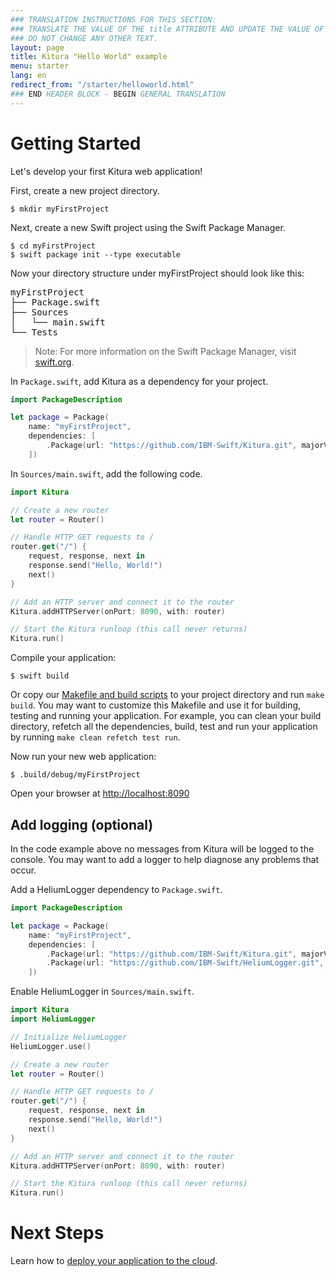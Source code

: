 ```yaml
---
### TRANSLATION INSTRUCTIONS FOR THIS SECTION:
### TRANSLATE THE VALUE OF THE title ATTRIBUTE AND UPDATE THE VALUE OF THE lang ATTRIBUTE. 
### DO NOT CHANGE ANY OTHER TEXT. 
layout: page
title: Kitura "Hello World" example
menu: starter
lang: en
redirect_from: "/starter/helloworld.html"
### END HEADER BLOCK - BEGIN GENERAL TRANSLATION
---
```

# Getting Started

Let's develop your first Kitura web application!

First, create a new project directory.

```
$ mkdir myFirstProject
```

Next, create a new Swift project using the Swift Package Manager.

```
$ cd myFirstProject
$ swift package init --type executable
```

Now your directory structure under myFirstProject should look like this:
<pre>
myFirstProject
├── Package.swift
├── Sources
│   └── main.swift
└── Tests
</pre>

> Note: For more information on the Swift Package Manager, visit [swift.org](https://swift.org/package-manager).

In `Package.swift`, add Kitura as a dependency for your project.

```swift
import PackageDescription

let package = Package(
    name: "myFirstProject",
    dependencies: [
        .Package(url: "https://github.com/IBM-Swift/Kitura.git", majorVersion: 0, minor: 32)
    ])
```

In `Sources/main.swift`, add the following code.

```swift
import Kitura

// Create a new router
let router = Router()

// Handle HTTP GET requests to /
router.get("/") {
    request, response, next in
    response.send("Hello, World!")
    next()
}

// Add an HTTP server and connect it to the router
Kitura.addHTTPServer(onPort: 8090, with: router)

// Start the Kitura runloop (this call never returns)
Kitura.run()
```

Compile your application:

```
$ swift build
```

Or copy our [Makefile and build scripts](https://github.com/IBM-Swift/Package-Builder/blob/master/build) to your project directory and run `make build`. You may want to customize this Makefile and use it for building, testing and running your application. For example, you can clean your build directory, refetch all the dependencies, build, test and run your application by running `make clean refetch test run`.

Now run your new web application:

```
$ .build/debug/myFirstProject
```

Open your browser at [http://localhost:8090](http://localhost:8090)

## Add logging (optional)

 In the code example above no messages from Kitura will be logged to the console. You may want to add a logger to help diagnose any problems that occur.

 Add a HeliumLogger dependency to `Package.swift`.

```swift
import PackageDescription

let package = Package(
    name: "myFirstProject",
    dependencies: [
        .Package(url: "https://github.com/IBM-Swift/Kitura.git", majorVersion: 0, minor: 32),
        .Package(url: "https://github.com/IBM-Swift/HeliumLogger.git", majorVersion: 0, minor: 17)
    ])
```

Enable HeliumLogger in `Sources/main.swift`.

```swift
import Kitura
import HeliumLogger

// Initialize HeliumLogger
HeliumLogger.use()

// Create a new router
let router = Router()

// Handle HTTP GET requests to /
router.get("/") {
    request, response, next in
    response.send("Hello, World!")
    next()
}

// Add an HTTP server and connect it to the router
Kitura.addHTTPServer(onPort: 8090, with: router)

// Start the Kitura runloop (this call never returns)
Kitura.run()
```

# Next Steps

Learn how to [deploy your application to the cloud](/en/starter/deploying.html).

